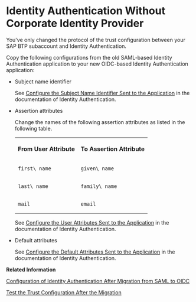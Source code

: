 <!-- loio8c37725a2b964d87987c385d125c5bdd -->

# Identity Authentication Without Corporate Identity Provider

You've only changed the protocol of the trust configuration between your SAP BTP subaccount and Identity Authentication.

Copy the following configurations from the old SAML-based Identity Authentication application to your new OIDC-based Identity Authentication application:

-   Subject name identifier

    See [Configure the Subject Name Identifier Sent to the Application](http://help.sap.com/docs/IDENTITY_AUTHENTICATION/6d6d63354d1242d185ab4830fc04feb1/1d020e3a3ba34c43a71fde70bfa6419a.html) in the documentation of Identity Authentication.

-   Assertion attributes

    Change the names of the following assertion attributes as listed in the following table.


    <table>
    <tr>
    <th valign="top">

    From User Attribute


    
    </th>
    <th valign="top">

    To Assertion Attribute


    
    </th>
    </tr>
    <tr>
    <td valign="top">
    
        first\_name


    
    </td>
    <td valign="top">
    
        given\_name


    
    </td>
    </tr>
    <tr>
    <td valign="top">
    
        last\_name


    
    </td>
    <td valign="top">
    
        family\_name


    
    </td>
    </tr>
    <tr>
    <td valign="top">
    
        mail


    
    </td>
    <td valign="top">
    
        email


    
    </td>
    </tr>
    </table>
    
    See [Configure the User Attributes Sent to the Application](https://help.sap.com/docs/IDENTITY_AUTHENTICATION/6d6d63354d1242d185ab4830fc04feb1/d361407d36c5443298a909acbbd96ec4.html) in the documentation of Identity Authentication.

-   Default attributes

    See [Configure the Default Attributes Sent to the Application](https://help.sap.com/docs/IDENTITY_AUTHENTICATION/6d6d63354d1242d185ab4830fc04feb1/a2f1e4692e7d4379ab82144ab309e7b3.html) in the documentation of Identity Authentication.


**Related Information**  


[Configuration of Identity Authentication After Migration from SAML to OIDC](configuration-of-identity-authentication-after-migration-from-saml-to-oidc-1fa7273.md "You replaced an SAML trust configuration to your custom identity provider with an OIDC trust configuration to Identity Authentication. Now, you need to make sure that the subaccount gets the same user attributes (names and values) as before.")

[Test the Trust Configuration After the Migration](test-the-trust-configuration-after-the-migration-edc7c42.md "Check that your users can still access their applications and have all the attributes they require. Use these steps to validate your new configuration.")

